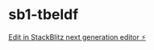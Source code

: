 # sb1-tbeldf

[Edit in StackBlitz next generation editor ⚡️](https://stackblitz.com/~/github.com/AbishekGokul05/sb1-tbeldf)